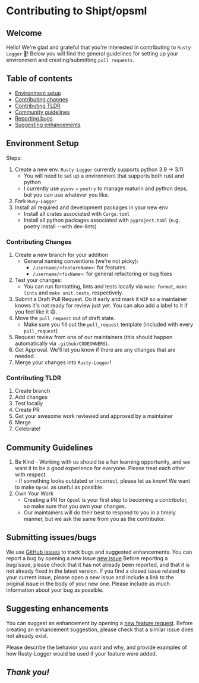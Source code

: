 # Contributing to Shipt/opsml

## Welcome
Hello! We're glad and grateful that you're interested in contributing to `Rusty-Logger` :tada:! Below you will find the general guidelines for setting up your environment and creating/submitting `pull requests`.


## Table of contents

- [Environment setup](#environment-setup)
- [Contributing changes](#contributing-changes)
- [Contributing TLDR](#contributing-tldr)
- [Community guidelines](#community-guidelines)
- [Reporting bugs](#submitting-issues/bugs)
- [Suggesting enhancements](#suggesting-enhancements)


## Environment Setup
Steps:
1. Create a new env. `Rusty-Logger` currently supports python 3.9 -> 3.11
    - You will need to set up a environment that supports both rust and python
    - I currently use `pyenv` + `poetry` to manage maturin and python deps, but you can use whatever you like.
2. Fork `Rusy-Logger`
3. Install all required and development packages in your new env
    - Install all crates associated with `Cargo.toml`
    - Install all python packages associated with `pyproject.toml` (e.g. poetry install --with dev-lints)


### Contributing Changes
1. Create a new branch for your addition
   * General naming conventions (we're not picky):
      * `/username/<featureName>`: for features
      * `/username/<fixName>`: for general refactoring or bug fixes
2. Test your changes:
   * You can run formatting, lints and tests locally via `make format`, `make lints` and `make unit.tests`, respectively.
3. Submit a Draft Pull Request. Do it early and mark it `WIP` so a maintainer knows it's not ready for review just yet. You can also add a label to it if you feel like it :smile:.
4. Move the `pull_request` out of draft state.
   * Make sure you fill out the `pull_request` template (included with every `pull_request`)
5. Request review from one of our maintainers (this should happen automatically via `.github/CODEOWNERS`). 
6. Get Approval. We'll let you know if there are any changes that are needed. 
7. Merge your changes into `Rusty-Logger`!

### Contributing TLDR
1. Create branch
2. Add changes
3. Test locally
4. Create PR
5. Get your awesome work reviewed and approved by a maintainer
6. Merge
7. Celebrate!

## Community Guidelines
  1. Be Kind
    - Working with us should be a fun learning opportunity, and we want it to be a good experience for everyone. Please treat each other with respect.  
    - If something looks outdated or incorrect, please let us know! We want to make `Opsml` as useful as possible. 
  2. Own Your Work
     * Creating a PR for `Opsml` is your first step to becoming a contributor, so make sure that you own your changes. 
     * Our maintainers will do their best to respond to you in a timely manner, but we ask the same from you as the contributor. 

## Submitting issues/bugs

We use [GitHub issues](https://github.com/thorrester/rusty-logger/issues) to track bugs and suggested enhancements. You can report a bug by opening a new issue [new issue](https://github.com/thorrester/rusty-logger/issues/new/choose) Before reporting a bug/issue, please check that it has not already been reported, and that it is not already fixed in the latest version. If you find a closed issue related to your current issue, please open a new issue and include a link to the original issue in the body of your new one. Please include as much information about your bug as possible.

## Suggesting enhancements

You can suggest an enhancement by opening a [new feature request](https://github.com/thorrester/rusty-logger/issues/new?labels=enhancement&template=feature_request.yml).
Before creating an enhancement suggestion, please check that a similar issue does not already exist.

Please describe the behavior you want and why, and provide examples of how Rusty-Logger would be used if your feature were added.

## _Thank you!_